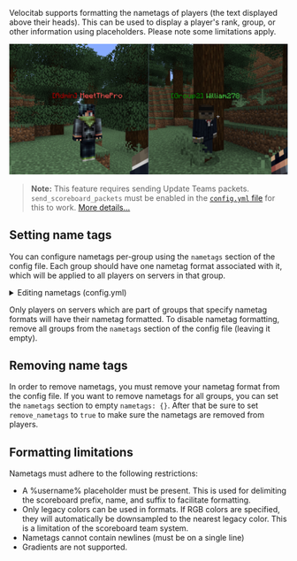 Velocitab supports formatting the nametags of players (the text displayed above their heads). This can be used to display a player's rank, group, or other information using placeholders. Please note some limitations apply.

![Nametags being updated by Velocitab in-game](https://raw.githubusercontent.com/WiIIiam278/Velocitab/master/images/nametags.png)

> **Note:** This feature requires sending Update Teams packets. `send_scoreboard_packets` must be enabled in the [`config.yml` file](config-file) for this to work. [More details...](sorting#compatibility-issues)

## Setting name tags
You can configure nametags per-group using the `nametags` section of the config file. Each group should have one nametag format associated with it, which will be applied to all players on servers in that group.

<details>
<summary>Editing nametags (config.yml)</summary>

```yaml
# Nametag(s) to display above players' heads for each server group. Set to empty to disable.
# Nametag formats must contain a %username%. Docs: https://william278.net/docs/velocitab/nametags
nametags:
  default: '&f%prefix%%username%&f%suffix%'

# (...)

# Whether to send scoreboard teams packets. Required for player list sorting and nametag formatting.
# Turn this off if you're using scoreboard teams on backend servers.
send_scoreboard_packets: true
```
</details>

Only players on servers which are part of groups that specify nametag formats will have their nametag formatted. To disable nametag formatting, remove all groups from the `nametags` section of the config file (leaving it empty).

## Removing name tags
In order to remove nametags, you must remove your nametag format from the config file. If you want to remove nametags for all groups, you can set the `nametags` section to empty `nametags: {}`. After that be sure to set `remove_nametags` to `true` to make sure the nametags are removed from players.

## Formatting limitations
Nametags must adhere to the following restrictions:
* A %username% placeholder must be present. This is used for delimiting the scoreboard prefix, name, and suffix to facilitate formatting.
* Only legacy colors can be used in formats. If RGB colors are specified, they will automatically be downsampled to the nearest legacy color. This is a limitation of the scoreboard team system.
* Nametags cannot contain newlines (must be on a single line)
* Gradients are not supported.
